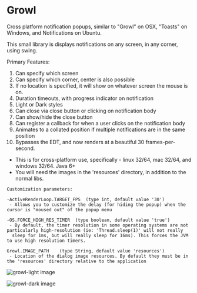 Growl
=====

Cross platform notification popups, similar to "Growl" on OSX, "Toasts" on Windows, and Notifications on Ubuntu.

This small library is displays notifications on any screen, in any corner, using swing.

Primary Features:

1. Can specify which screen 
2. Can specify which corner, center is also possible
3. If no location is specified, it will show on whatever screen the mouse is on.
4. Duration timeouts, with progress indicator on notification
5. Light or Dark styles
6. Can close via close button or clicking on notification body
7. Can show/hide the close button
8. Can register a callback for when a user clicks on the notification body
9. Animates to a collated position if multiple notifications are in the same position
10. Bypasses the EDT, and now renders at a beautiful 30 frames-per-second.


- This is for cross-platform use, specifically - linux 32/64, mac 32/64, and windows 32/64. Java 6+
- You will need the images in the 'resources' directory, in addition to the normal libs.

```
Customization parameters:

-ActiveRenderLoop.TARGET_FPS  (type int, default value '30')
 - Allows you to customize the delay (for hiding the popup) when the cursor is "moused out" of the popup menu

-OS.FORCE_HIGH_RES_TIMER  (type boolean, default value 'true')
 - By default, the timer resolution in some operating systems are not particularly high-resolution (ie: 'Thread.sleep(1)' will not really
  sleep for 1ms, but will really sleep for 16ms). This forces the JVM to use high resolution timers.

Growl.IMAGE_PATH    (type String, default value 'resources')
 - Location of the dialog image resources. By default they must be in the 'resources' directory relative to the application
```

![growl-light image](https://raw.githubusercontent.com/dorkbox/Growl/master/growl-light.png)

![growl-dark image](https://raw.githubusercontent.com/dorkbox/Growl/master/growl-dark.png)

